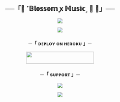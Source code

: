 <h2 align="center">
    ──「🌸 ˹𝔹𝕝𝕠𝕤𝕤𝕠𝕞 ꭙ 𝕄𝕦𝕤𝕚𝕔˼ 🫧 🌸」──
</h2>

<p align="center">
  <img src="https://telegra.ph/file/30a75e2943d25644c0140.jpg">
</p>



<p align="center">
  <img src="https://telegra.ph/file/30a75e2943d25644c0140.jpg">
</p>

<h3 align="center">
    ─「 ᴅᴇᴩʟᴏʏ ᴏɴ ʜᴇʀᴏᴋᴜ 」─
</h3>

<p align="center"><a href="https://dashboard.heroku.com/new?template=https://github.com/Sumitmeena12/OXYMUSIC"> <img src="https://img.shields.io/badge/Deploy%20On%20Heroku-black?style=for-the-badge&logo=heroku" width="220" height="38.45"/></a></p>


<h3 align="center">
    ─「 sᴜᴩᴩᴏʀᴛ 」─
</h3>

<p align="center">
<a href="https://t.me/apnihavelixd"><img src="https://img.shields.io/badge/-Support%20Group-blue.svg?style=for-the-badge&logo=Telegram"></a>
</p>

<p align="center">
<a href="https://telegra.ph/file/30a75e2943d25644c0140.jpg 🫧 🇴 🇽 𝐘 𝐆 𝐄 𝐍"><img src="https://img.shields.io/badge/-Support%20Channel-blue.svg?style=for-the-badge&logo=Telegram"></a>
</p>
</b>
